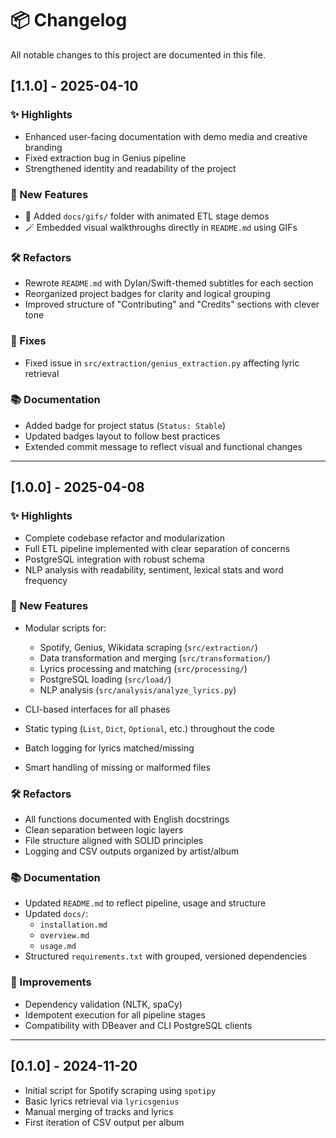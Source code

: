 # 📦 Changelog

All notable changes to this project are documented in this file.

## [1.1.0] - 2025-04-10

### ✨ Highlights

- Enhanced user-facing documentation with demo media and creative branding
- Fixed extraction bug in Genius pipeline
- Strengthened identity and readability of the project

### 🚀 New Features

- 📸 Added `docs/gifs/` folder with animated ETL stage demos
- 🪄 Embedded visual walkthroughs directly in `README.md` using GIFs

### 🛠️ Refactors

- Rewrote `README.md` with Dylan/Swift-themed subtitles for each section
- Reorganized project badges for clarity and logical grouping
- Improved structure of "Contributing" and "Credits" sections with clever tone

### 🐛 Fixes

- Fixed issue in `src/extraction/genius_extraction.py` affecting lyric retrieval

### 📚 Documentation

- Added badge for project status (`Status: Stable`)
- Updated badges layout to follow best practices
- Extended commit message to reflect visual and functional changes

---

## [1.0.0] - 2025-04-08

### ✨ Highlights

- Complete codebase refactor and modularization
- Full ETL pipeline implemented with clear separation of concerns
- PostgreSQL integration with robust schema
- NLP analysis with readability, sentiment, lexical stats and word frequency

### 🚀 New Features

- Modular scripts for:
  - Spotify, Genius, Wikidata scraping (`src/extraction/`)
  - Data transformation and merging (`src/transformation/`)
  - Lyrics processing and matching (`src/processing/`)
  - PostgreSQL loading (`src/load/`)
  - NLP analysis (`src/analysis/analyze_lyrics.py`)

- CLI-based interfaces for all phases
- Static typing (`List`, `Dict`, `Optional`, etc.) throughout the code
- Batch logging for lyrics matched/missing
- Smart handling of missing or malformed files

### 🛠️ Refactors

- All functions documented with English docstrings
- Clean separation between logic layers
- File structure aligned with SOLID principles
- Logging and CSV outputs organized by artist/album

### 📚 Documentation

- Updated `README.md` to reflect pipeline, usage and structure
- Updated `docs/`:
  - `installation.md`
  - `overview.md`
  - `usage.md`
- Structured `requirements.txt` with grouped, versioned dependencies

### 🧪 Improvements

- Dependency validation (NLTK, spaCy)
- Idempotent execution for all pipeline stages
- Compatibility with DBeaver and CLI PostgreSQL clients

---

## [0.1.0] - 2024-11-20

- Initial script for Spotify scraping using `spotipy`
- Basic lyrics retrieval via `lyricsgenius`
- Manual merging of tracks and lyrics
- First iteration of CSV output per album

